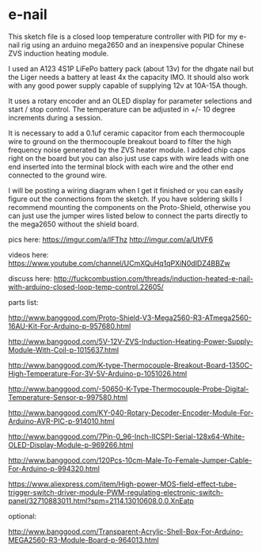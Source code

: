 # e-nail
This sketch file is a closed loop temperature controller with PID for my e-nail rig using an arduino mega2650 and an inexpensive popular Chinese ZVS induction heating module.

I used an A123 4S1P LiFePo battery pack (about 13v) for the dhgate nail but the Liger needs a battery at least 4x the capacity IMO. It should also work with any good power supply capable of supplying 12v at 10A-15A though. 

It uses a rotary encoder and an OLED display for parameter selections and start / stop control. The temperature can be adjusted in +/- 10 degree increments during a session.

It is necessary to add a 0.1uf ceramic capacitor from each thermocouple wire to ground on the thermocouple breakout board to filter the high frequency noise generated by the ZVS heater module. I added chip caps right on the board but you can also just use caps with wire leads with one end inserted into the terminal block with each wire and the other end connected to the ground wire.

I will be posting a wiring diagram when I get it finished or you can easily figure out the connections from the sketch.
If you have soldering skills I recommend mounting the components on the Proto-Shield, otherwise you can just use the jumper wires listed below to connect the parts directly to the mega2650 without the shield board.


pics here:
https://imgur.com/a/lFThz
http://imgur.com/a/UtVF6


videos here:
https://www.youtube.com/channel/UCmXQuHq1qPXiN0dIDZ4BBZw

discuss here:
http://fuckcombustion.com/threads/induction-heated-e-nail-with-arduino-closed-loop-temp-control.22605/


parts list:

http://www.banggood.com/Proto-Shield-V3-Mega2560-R3-ATmega2560-16AU-Kit-For-Arduino-p-957680.html

http://www.banggood.com/5V-12V-ZVS-Induction-Heating-Power-Supply-Module-With-Coil-p-1015637.html

http://www.banggood.com/K-type-Thermocouple-Breakout-Board-1350C-High-Temperature-For-3V-5V-Arduino-p-1051026.html

http://www.banggood.com/-50650-K-Type-Thermocouple-Probe-Digital-Temperature-Sensor-p-997580.html

http://www.banggood.com/KY-040-Rotary-Decoder-Encoder-Module-For-Arduino-AVR-PIC-p-914010.html

http://www.banggood.com/7Pin-0_96-Inch-IICSPI-Serial-128x64-White-OLED-Display-Module-p-969266.html

http://www.banggood.com/120Pcs-10cm-Male-To-Female-Jumper-Cable-For-Arduino-p-994320.html

https://www.aliexpress.com/item/High-power-MOS-field-effect-tube-trigger-switch-driver-module-PWM-regulating-electronic-switch-panel/32710883011.html?spm=2114.13010608.0.0.XnEatp

optional:

http://www.banggood.com/Transparent-Acrylic-Shell-Box-For-Arduino-MEGA2560-R3-Module-Board-p-964013.html

